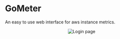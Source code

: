 # GoMeter

An easy to use web interface for aws instance metrics.

<p align="center">
  <img src="https://github.com/sharma1612harshit/golang/raw/master/goApp/Screenshot%202019-09-17%20at%206.14.48%20PM.png"title="Login page">
</p>